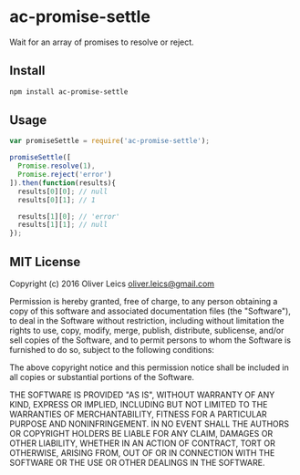 
ac-promise-settle
=================

Wait for an array of promises to resolve or reject.

Install
-------

```bash
npm install ac-promise-settle
```

Usage
-----

```js
var promiseSettle = require('ac-promise-settle');

promiseSettle([
  Promise.resolve(1),
  Promise.reject('error')
]).then(function(results){
  results[0][0]; // null
  results[0][1]; // 1

  results[1][0]; // 'error'
  results[1][1]; // null
});
```

MIT License
-----------

Copyright (c) 2016 Oliver Leics <oliver.leics@gmail.com>

Permission is hereby granted, free of charge, to any person obtaining a copy of this software and associated documentation files (the "Software"), to deal in the Software without restriction, including without limitation the rights to use, copy, modify, merge, publish, distribute, sublicense, and/or sell copies of the Software, and to permit persons to whom the Software is furnished to do so, subject to the following conditions:

The above copyright notice and this permission notice shall be included in all copies or substantial portions of the Software.

THE SOFTWARE IS PROVIDED "AS IS", WITHOUT WARRANTY OF ANY KIND, EXPRESS OR IMPLIED, INCLUDING BUT NOT LIMITED TO THE WARRANTIES OF MERCHANTABILITY, FITNESS FOR A PARTICULAR PURPOSE AND NONINFRINGEMENT. IN NO EVENT SHALL THE AUTHORS OR COPYRIGHT HOLDERS BE LIABLE FOR ANY CLAIM, DAMAGES OR OTHER LIABILITY, WHETHER IN AN ACTION OF CONTRACT, TORT OR OTHERWISE, ARISING FROM, OUT OF OR IN CONNECTION WITH THE SOFTWARE OR THE USE OR OTHER DEALINGS IN THE SOFTWARE.
